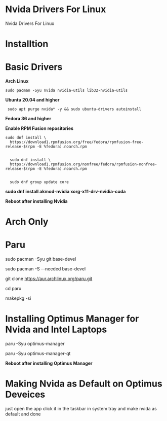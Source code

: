 # Nvida Drivers For Linux
Nvida Drivers For Linux


# Installtion


# Basic Drivers


**Arch Linux**


`sudo pacman -Syu nvida nvidia-utils lib32-nvidia-utils`


**Ubuntu 20.04 and higher**


` sudo apt purge nvida* -y && sudo ubuntu-drivers autoinstall`


**Fedora 36 and higher**


**Enable RPM Fusion repositories**


```
sudo dnf install \
  https://download1.rpmfusion.org/free/fedora/rpmfusion-free-release-$(rpm -E %fedora).noarch.rpm


  sudo dnf install \
  https://download1.rpmfusion.org/nonfree/fedora/rpmfusion-nonfree-release-$(rpm -E %fedora).noarch.rpm


  sudo dnf group update core
  ```
**sudo dnf install akmod-nvidia xorg-x11-drv-nvidia-cuda**


**Reboot after installing Nvidia**

# Arch Only


# Paru 


sudo pacman -Syu git base-devel


sudo pacman -S --needed base-devel


git clone https://aur.archlinux.org/paru.git


cd paru


makepkg -si


# Installing Optimus Manager for Nvida and Intel Laptops


paru -Syu optimus-manager


paru -Syu optimus-manager-qt



**Reboot after installing Optimus Manager**


# Making Nvida as Default on Optimus Deveices


just open the app click it in the taskbar in system tray and make nvida as default and done
